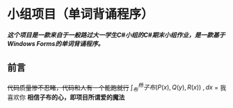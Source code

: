 # 小组项目（单词背诵程序）
***这个项目是一款来自于一般路过大一学生C#小组的C#期末小组作业，是一款基于Windows Forms的单词背诵程序。***
</br>
## 前言
~~代码质量惨不忍睹，代码和人有一个能跑就行~~
$\int_{布}^{杨} 子布(P(x),Q(y),R(x)) \ ,dx$ = 我喜欢你
**相信子布的心，即项目所谓爱的魔法**
